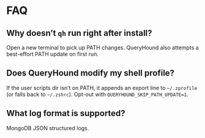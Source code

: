 # FAQ

## Why doesn’t `qh` run right after install?
Open a new terminal to pick up PATH changes. QueryHound also attempts a best-effort PATH update on first run.

## Does QueryHound modify my shell profile?
If the user scripts dir isn’t on PATH, it appends an export line to `~/.zprofile` (or falls back to `~/.zshrc`). Opt-out with `QUERYHOUND_SKIP_PATH_UPDATE=1`.

## What log format is supported?
MongoDB JSON structured logs.
